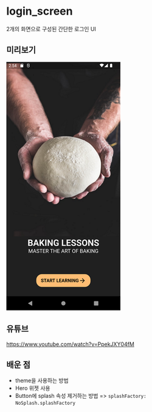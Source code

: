 # login_screen

2개의 화면으로 구성된 간단한 로그인 UI



## 미리보기

 ![preview](preview.png)



## 유튜브

https://www.youtube.com/watch?v=PpekJXY04fM



## 배운 점

* theme을 사용하는 방법
* Hero 위젯 사용
* Button에 splash 속성 제거하는 방법 => `splashFactory: NoSplash.splashFactory`

